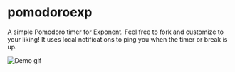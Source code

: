 # pomodoroexp

A simple Pomodoro timer for Exponent. Feel free to fork and customize to
your liking! It uses local notifications to ping you when the timer or
break is up.

![Demo gif](https://cdn-images-1.medium.com/max/1600/1*pKtFiNur08fPEmRwKqwilw.gif)
